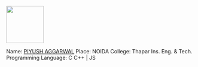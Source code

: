 [<img src="https://avatars3.githubusercontent.com/u/30289244?s=400&u=5a336a9376c3663812b61e4cd12c7ecc084849a0&v=4" width="100px;"/><br /><sub></sub>]( https://github.com/piyushagru )

Name: [PIYUSH AGGARWAL](https://github.com/piyushagru/)
Place: NOIDA
College: Thapar Ins. Eng. & Tech.
Programming Language: C C++ | JS